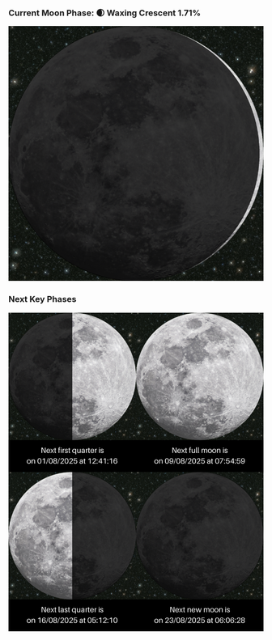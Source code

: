 ### Current Moon Phase: 🌒 Waxing Crescent 1.71%
![Moon Phase](moonphase.png)
### Next Key Phases
![Gallery](gallery.png)
